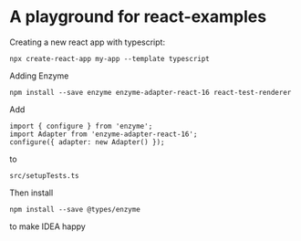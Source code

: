 # A playground for react-examples


Creating a new react app with typescript:

    npx create-react-app my-app --template typescript
    
Adding Enzyme    
    
    npm install --save enzyme enzyme-adapter-react-16 react-test-renderer
    
Add

```
import { configure } from 'enzyme';
import Adapter from 'enzyme-adapter-react-16';
configure({ adapter: new Adapter() });
```    
    
to

    src/setupTests.ts
    
Then install    
    
    npm install --save @types/enzyme    
    
to make IDEA happy
    